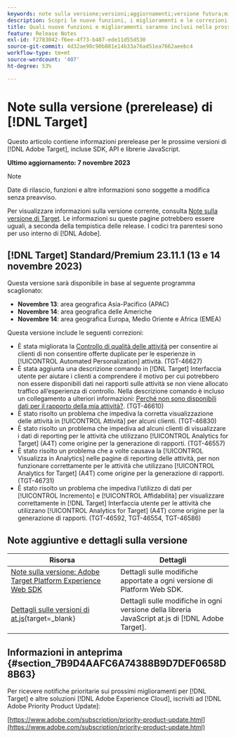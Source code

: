 ```yaml
---
keywords: note sulla versione;versioni;aggiornamenti;versione futura;miglioramenti;nuove funzioni;correzioni;aggiornamenti;prerelease
description: Scopri le nuove funzioni, i miglioramenti e le correzioni, compresi SDK, API e librerie JavaScript, inclusi nella prossima versione di [!DNL Adobe Target].
title: Quali nuove funzioni e miglioramenti saranno inclusi nella prossima versione [!DNL Target] ?
feature: Release Notes
exl-id: f2783042-f6ee-4f73-b487-ede11d55d530
source-git-commit: 4d32ae98c90b881e14b33a76ad51ea7662aeebc4
workflow-type: tm+mt
source-wordcount: '407'
ht-degree: 53%

---
```


# Note sulla versione (prerelease) di [!DNL Target]

Questo articolo contiene informazioni prerelease per le prossime versioni di [!DNL Adobe Target], incluse SDK, API e librerie JavaScript.

**Ultimo aggiornamento: 7 novembre 2023**

>[!NOTE]
>
>Date di rilascio, funzioni e altre informazioni sono soggette a modifica senza preavviso.
>
>Per visualizzare informazioni sulla versione corrente, consulta [Note sulla versione di Target](release-notes.md). Le informazioni su queste pagine potrebbero essere uguali, a seconda della tempistica delle release. I codici tra parentesi sono per uso interno di [!DNL Adobe].

## [!DNL Target] Standard/Premium 23.11.1 (13 e 14 novembre 2023)

Questa versione sarà disponibile in base al seguente programma scaglionato:

* **Novembre 13**: area geografica Asia-Pacifico (APAC)
* **Novembre 14**: area geografica delle Americhe
* **Novembre 14**: area geografica Europa, Medio Oriente e Africa (EMEA)

Questa versione include le seguenti correzioni:

* È stata migliorata la [Controllo di qualità delle attività](/help/main/c-activities/c-activity-qa/activity-qa.md) per consentire ai clienti di non consentire offerte duplicate per le esperienze in [!UICONTROL Automated Personalization] attività. (TGT-46627)
* È stata aggiunta una descrizione comando in [!DNL Target] Interfaccia utente per aiutare i clienti a comprendere il motivo per cui potrebbero non essere disponibili dati nei rapporti sulle attività se non viene allocato traffico all’esperienza di controllo. Nella descrizione comando è incluso un collegamento a ulteriori informazioni: [Perché non sono disponibili dati per il rapporto della mia attività?](/help/main/c-reports/reporting-frequently-asked-questions.md#section_E4722F6445884130951DF79981C8289B). (TGT-46610)
* È stato risolto un problema che impediva la corretta visualizzazione delle attività in [!UICONTROL Attività] per alcuni clienti. (TGT-46830)
* È stato risolto un problema che impediva ad alcuni clienti di visualizzare i dati di reporting per le attività che utilizzano [!UICONTROL Analytics for Target] (A4T) come origine per la generazione di rapporti. (TGT-46557)
* È stato risolto un problema che a volte causava la [!UICONTROL Visualizza in Analytics] nelle pagine di reporting delle attività, per non funzionare correttamente per le attività che utilizzano [!UICONTROL Analytics for Target] (A4T) come origine per la generazione di rapporti. (TGT-46731)
* È stato risolto un problema che impediva l’utilizzo di dati per [!UICONTROL Incremento] e [!UICONTROL Affidabilità] per visualizzare correttamente in [!DNL Target] Interfaccia utente per le attività che utilizzano [!UICONTROL Analytics for Target] (A4T) come origine per la generazione di rapporti. (TGT-46592, TGT-46554, TGT-46586)

## Note aggiuntive e dettagli sulla versione

| Risorsa | Dettagli |
|--- |--- |
| [Note sulla versione: Adobe Target Platform Experience Web SDK](https://experienceleague.adobe.com/docs/experience-platform/edge/release-notes.html?lang=it) | Dettagli sulle modifiche apportate a ogni versione di Platform Web SDK. |
| [Dettagli sulle versioni di at.js](https://experienceleague.corp.adobe.com/docs/target-dev/developer/client-side/at-js-implementation/target-atjs-versions.html?lang=it){target=_blank} | Dettagli sulle modifiche in ogni versione della libreria JavaScript at.js di [!DNL Adobe Target]. |

## Informazioni in anteprima {#section_7B9D4AAFC6A74388B9D7DEF0658D8B63}

Per ricevere notifiche prioritarie sui prossimi miglioramenti per [!DNL Target] e altre soluzioni [!DNL Adobe Experience Cloud], iscriviti ad [!DNL Adobe Priority Product Update]:

[https://www.adobe.com/subscription/priority-product-update.html](https://www.adobe.com/subscription/priority-product-update.html)
